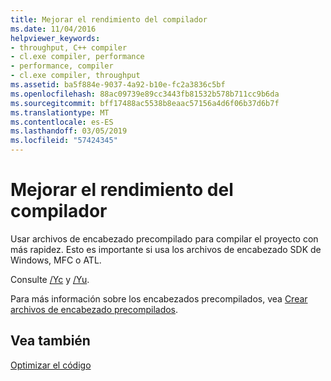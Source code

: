 ```yaml
---
title: Mejorar el rendimiento del compilador
ms.date: 11/04/2016
helpviewer_keywords:
- throughput, C++ compiler
- cl.exe compiler, performance
- performance, compiler
- cl.exe compiler, throughput
ms.assetid: ba5f884e-9037-4a92-b10e-fc2a3836c5bf
ms.openlocfilehash: 88ac09739e89cc3443fb81532b578b711cc9b6da
ms.sourcegitcommit: bff17488ac5538b8eaac57156a4d6f06b37d6b7f
ms.translationtype: MT
ms.contentlocale: es-ES
ms.lasthandoff: 03/05/2019
ms.locfileid: "57424345"
---
```

# <a name="improving-compiler-throughput"></a>Mejorar el rendimiento del compilador

Usar archivos de encabezado precompilado para compilar el proyecto con más rapidez. Esto es importante si usa los archivos de encabezado SDK de Windows, MFC o ATL.

Consulte [/Yc](../../build/reference/yc-create-precompiled-header-file.md) y [/Yu](../../build/reference/yu-use-precompiled-header-file.md).

Para más información sobre los encabezados precompilados, vea [Crear archivos de encabezado precompilados](../../build/reference/creating-precompiled-header-files.md).

## <a name="see-also"></a>Vea también

[Optimizar el código](../../build/reference/optimizing-your-code.md)
